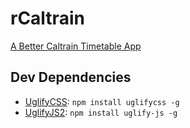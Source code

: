 rCaltrain
=========

[A Better Caltrain Timetable App](http://rcaltrain.com/)

## Dev Dependencies
* [UglifyCSS](https://github.com/fmarcia/UglifyCSS): `npm install uglifycss -g`
* [UglifyJS2](https://github.com/mishoo/UglifyJS2): `npm install uglify-js -g`
